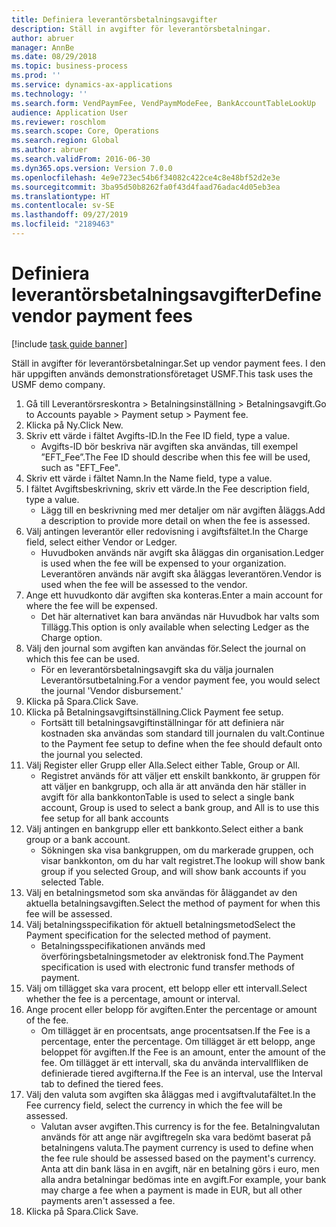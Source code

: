 ```yaml
---
title: Definiera leverantörsbetalningsavgifter
description: Ställ in avgifter för leverantörsbetalningar.
author: abruer
manager: AnnBe
ms.date: 08/29/2018
ms.topic: business-process
ms.prod: ''
ms.service: dynamics-ax-applications
ms.technology: ''
ms.search.form: VendPaymFee, VendPaymModeFee, BankAccountTableLookUp
audience: Application User
ms.reviewer: roschlom
ms.search.scope: Core, Operations
ms.search.region: Global
ms.author: abruer
ms.search.validFrom: 2016-06-30
ms.dyn365.ops.version: Version 7.0.0
ms.openlocfilehash: 4e9e723ec54b6f34082c422ce4c8e48bf52d2e3e
ms.sourcegitcommit: 3ba95d50b8262fa0f43d4faad76adac4d05eb3ea
ms.translationtype: HT
ms.contentlocale: sv-SE
ms.lasthandoff: 09/27/2019
ms.locfileid: "2189463"
---
```

# <a name="define-vendor-payment-fees"></a><span data-ttu-id="9819f-103">Definiera leverantörsbetalningsavgifter</span><span class="sxs-lookup"><span data-stu-id="9819f-103">Define vendor payment fees</span></span>

[!include [task guide banner](../../includes/task-guide-banner.md)]

<span data-ttu-id="9819f-104">Ställ in avgifter för leverantörsbetalningar.</span><span class="sxs-lookup"><span data-stu-id="9819f-104">Set up vendor payment fees.</span></span> <span data-ttu-id="9819f-105">I den här uppgiften används demonstrationsföretaget USMF.</span><span class="sxs-lookup"><span data-stu-id="9819f-105">This task uses the USMF demo company.</span></span>

1. <span data-ttu-id="9819f-106">Gå till Leverantörsreskontra > Betalningsinställning > Betalningsavgift.</span><span class="sxs-lookup"><span data-stu-id="9819f-106">Go to Accounts payable > Payment setup > Payment fee.</span></span>
2. <span data-ttu-id="9819f-107">Klicka på Ny.</span><span class="sxs-lookup"><span data-stu-id="9819f-107">Click New.</span></span>
3. <span data-ttu-id="9819f-108">Skriv ett värde i fältet Avgifts-ID.</span><span class="sxs-lookup"><span data-stu-id="9819f-108">In the Fee ID field, type a value.</span></span>
    * <span data-ttu-id="9819f-109">Avgifts-ID bör beskriva när avgiften ska användas, till exempel ”EFT_Fee”.</span><span class="sxs-lookup"><span data-stu-id="9819f-109">The Fee ID should describe when this fee will be used, such as "EFT_Fee".</span></span>  
4. <span data-ttu-id="9819f-110">Skriv ett värde i fältet Namn.</span><span class="sxs-lookup"><span data-stu-id="9819f-110">In the Name field, type a value.</span></span>
5. <span data-ttu-id="9819f-111">I fältet Avgiftsbeskrivning, skriv ett värde.</span><span class="sxs-lookup"><span data-stu-id="9819f-111">In the Fee description field, type a value.</span></span>
    * <span data-ttu-id="9819f-112">Lägg till en beskrivning med mer detaljer om när avgiften åläggs.</span><span class="sxs-lookup"><span data-stu-id="9819f-112">Add a description to provide more detail on when the fee is assessed.</span></span>  
6. <span data-ttu-id="9819f-113">Välj antingen leverantör eller redovisning i avgiftsfältet.</span><span class="sxs-lookup"><span data-stu-id="9819f-113">In the Charge field, select either Vendor or Ledger.</span></span>
    * <span data-ttu-id="9819f-114">Huvudboken används när avgift ska åläggas din organisation.</span><span class="sxs-lookup"><span data-stu-id="9819f-114">Ledger is used when the fee will be expensed to your organization.</span></span>  <span data-ttu-id="9819f-115">Leverantören används när avgift ska åläggas leverantören.</span><span class="sxs-lookup"><span data-stu-id="9819f-115">Vendor is used when the fee will be assessed to the vendor.</span></span>  
7. <span data-ttu-id="9819f-116">Ange ett huvudkonto där avgiften ska konteras.</span><span class="sxs-lookup"><span data-stu-id="9819f-116">Enter a main account for where the fee will be expensed.</span></span>
    * <span data-ttu-id="9819f-117">Det här alternativet kan bara användas när Huvudbok har valts som Tillägg.</span><span class="sxs-lookup"><span data-stu-id="9819f-117">This option is only available when selecting Ledger as the Charge option.</span></span>  
8. <span data-ttu-id="9819f-118">Välj den journal som avgiften kan användas för.</span><span class="sxs-lookup"><span data-stu-id="9819f-118">Select the journal on which this fee can be used.</span></span> 
    * <span data-ttu-id="9819f-119">För en leverantörsbetalningsavgift ska du välja journalen Leverantörsutbetalning.</span><span class="sxs-lookup"><span data-stu-id="9819f-119">For a vendor payment fee, you would select the journal 'Vendor disbursement.'</span></span>  
9. <span data-ttu-id="9819f-120">Klicka på Spara.</span><span class="sxs-lookup"><span data-stu-id="9819f-120">Click Save.</span></span>
10. <span data-ttu-id="9819f-121">Klicka på Betalningsavgiftsinställning.</span><span class="sxs-lookup"><span data-stu-id="9819f-121">Click Payment fee setup.</span></span>
    * <span data-ttu-id="9819f-122">Fortsätt till betalningsavgiftinställningar för att definiera när kostnaden ska användas som standard till journalen du valt.</span><span class="sxs-lookup"><span data-stu-id="9819f-122">Continue to the Payment fee setup to define when the fee should default onto the journal you selected.</span></span>  
11. <span data-ttu-id="9819f-123">Välj Register eller Grupp eller Alla.</span><span class="sxs-lookup"><span data-stu-id="9819f-123">Select either Table, Group or All.</span></span>
    * <span data-ttu-id="9819f-124">Registret används för att väljer ett enskilt bankkonto, är gruppen för att väljer en bankgrupp, och alla är att använda den här ställer in avgift för alla bankkonton</span><span class="sxs-lookup"><span data-stu-id="9819f-124">Table is used to select a single bank account, Group is used to select a bank group, and All is to use this fee setup for all bank accounts</span></span>  
12. <span data-ttu-id="9819f-125">Välj antingen en bankgrupp eller ett bankkonto.</span><span class="sxs-lookup"><span data-stu-id="9819f-125">Select either a bank group or a bank account.</span></span>
    * <span data-ttu-id="9819f-126">Sökningen ska visa bankgruppen, om du markerade gruppen, och visar bankkonton, om du har valt registret.</span><span class="sxs-lookup"><span data-stu-id="9819f-126">The lookup will show bank group if you selected Group, and will show bank accounts if you selected Table.</span></span>  
13. <span data-ttu-id="9819f-127">Välj en betalningsmetod som ska användas för åläggandet av den aktuella betalningsavgiften.</span><span class="sxs-lookup"><span data-stu-id="9819f-127">Select the method of payment for when this fee will be assessed.</span></span>
14. <span data-ttu-id="9819f-128">Välj betalningsspecifikation för aktuell betalningsmetod</span><span class="sxs-lookup"><span data-stu-id="9819f-128">Select the Payment specification for the selected method of payment.</span></span>
    * <span data-ttu-id="9819f-129">Betalningsspecifikationen används med överföringsbetalningsmetoder av elektronisk fond.</span><span class="sxs-lookup"><span data-stu-id="9819f-129">The Payment specification is used with electronic fund transfer methods of payment.</span></span>  
15. <span data-ttu-id="9819f-130">Välj om tillägget ska vara procent, ett belopp eller ett intervall.</span><span class="sxs-lookup"><span data-stu-id="9819f-130">Select whether the fee is a percentage, amount or interval.</span></span>
16. <span data-ttu-id="9819f-131">Ange procent eller belopp för avgiften.</span><span class="sxs-lookup"><span data-stu-id="9819f-131">Enter the percentage or amount of the fee.</span></span>
    * <span data-ttu-id="9819f-132">Om tillägget är en procentsats, ange procentsatsen.</span><span class="sxs-lookup"><span data-stu-id="9819f-132">If the Fee is a percentage, enter the percentage.</span></span> <span data-ttu-id="9819f-133">Om tillägget är ett belopp, ange beloppet för avgiften.</span><span class="sxs-lookup"><span data-stu-id="9819f-133">If the Fee is an amount, enter the amount of the fee.</span></span> <span data-ttu-id="9819f-134">Om tillägget är ett intervall, ska du använda intervallfliken de definierade tiered avgifterna.</span><span class="sxs-lookup"><span data-stu-id="9819f-134">If the Fee is an interval, use the Interval tab to defined the tiered fees.</span></span>  
17. <span data-ttu-id="9819f-135">Välj den valuta som avgiften ska åläggas med i avgiftvalutafältet.</span><span class="sxs-lookup"><span data-stu-id="9819f-135">In the Fee currency field, select the currency in which the fee will be assessed.</span></span>
    * <span data-ttu-id="9819f-136">Valutan avser avgiften.</span><span class="sxs-lookup"><span data-stu-id="9819f-136">This currency is for the fee.</span></span> <span data-ttu-id="9819f-137">Betalningvalutan används för att ange när avgiftregeln ska vara bedömt baserat på betalningens valuta.</span><span class="sxs-lookup"><span data-stu-id="9819f-137">The payment currency is used to define when the fee rule should be assessed based on the payment's currency.</span></span> <span data-ttu-id="9819f-138">Anta att din bank läsa in en avgift, när en betalning görs i euro, men alla andra betalningar bedömas inte en avgift.</span><span class="sxs-lookup"><span data-stu-id="9819f-138">For example, your bank may charge a fee when a payment is made in EUR, but all other payments aren't assessed a fee.</span></span>  
18. <span data-ttu-id="9819f-139">Klicka på Spara.</span><span class="sxs-lookup"><span data-stu-id="9819f-139">Click Save.</span></span>

